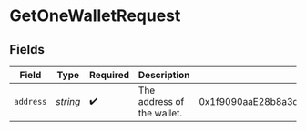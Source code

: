 # GetOneWalletRequest


## Fields

| Field                                      | Type                                       | Required                                   | Description                                | Example                                    |
| ------------------------------------------ | ------------------------------------------ | ------------------------------------------ | ------------------------------------------ | ------------------------------------------ |
| `address`                                  | *string*                                   | :heavy_check_mark:                         | The address of the wallet.                 | 0x1f9090aaE28b8a3dCeaDf281B0F12828e676c326 |